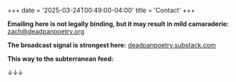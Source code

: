 +++
date = '2025-03-24T00:49:00-04:00'
title = 'Contact'
+++

**Emailing here is not legally binding, but it may result in mild camaraderie:**
zach@deadpanpoetry.org


**The broadcast signal is strongest here:**
[deadpanpoetry.substack.com](https://deadpanpoetry.substack.com)


**This way to the subterranean feed:**

↓↓↓ 
